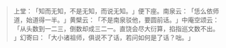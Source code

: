 
> 上堂：​「知而无知，不是无知，而说无知。​」便下座。南泉云：​「恁么依师道，始道得一半。​」黄檗云：​「不是南泉驳他，要圆前话。​」中庵空颂云：​「从头数到一二三，倒数却成三二一。直饶会尽大衍算，掐指巡文数不出。​」幻寄曰：​「大小诸祖师，俱说不了话，若问如何是了话？咄。​」
